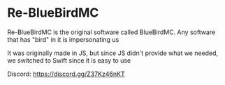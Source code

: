 # Re-BlueBirdMC

Re-BlueBirdMC is the original software called BlueBirdMC. Any software that has "bird" in it is impersonating us

It was originally made in JS, but since JS didn't provide what we needed, we switched to Swift since it is easy to use

Discord: https://discord.gg/Z37Kz46nKT
